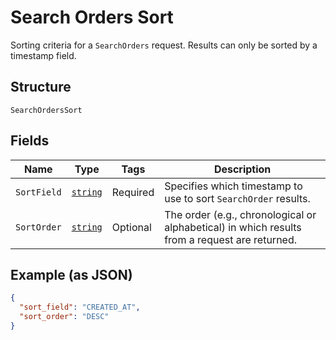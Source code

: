 
# Search Orders Sort

Sorting criteria for a `SearchOrders` request. Results can only be sorted
by a timestamp field.

## Structure

`SearchOrdersSort`

## Fields

| Name | Type | Tags | Description |
|  --- | --- | --- | --- |
| `SortField` | [`string`](../../doc/models/search-orders-sort-field.md) | Required | Specifies which timestamp to use to sort `SearchOrder` results. |
| `SortOrder` | [`string`](../../doc/models/sort-order.md) | Optional | The order (e.g., chronological or alphabetical) in which results from a request are returned. |

## Example (as JSON)

```json
{
  "sort_field": "CREATED_AT",
  "sort_order": "DESC"
}
```

